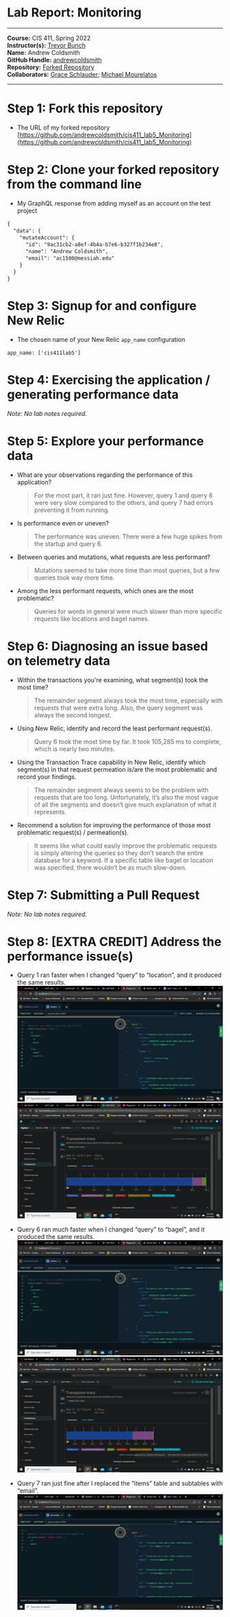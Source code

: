 # Lab Report: Monitoring
___
**Course:** CIS 411, Spring 2022  
**Instructor(s):** [Trevor Bunch](https://github.com/trevordbunch)  
**Name:** Andrew Coldsmith  
**GitHub Handle:** [andrewcoldsmith](https://github.com/andrewcoldsmith)  
**Repository:** [Forked Repository](https://github.com/andrewcoldsmith/cis411_lab5_Monitoring)  
**Collaborators:** [Grace Schlauder](https://github.com/grace-schl); [Michael Mourelatos](https://github.com/MichaelMourelatos)
___

# Step 1: Fork this repository
- The URL of my forked repository [https://github.com/andrewcoldsmith/cis411_lab5_Monitoring](https://github.com/andrewcoldsmith/cis411_lab5_Monitoring)

# Step 2: Clone your forked repository from the command line
- My GraphQL response from adding myself as an account on the test project
```
{
  "data": {
    "mutateAccount": {
      "id": "9ac31cb2-a8ef-4b4a-b7e6-b327f1b234e8",
      "name": "Andrew Coldsmith",
      "email": "ac1500@messiah.edu"
    }
  }
}
```

# Step 3: Signup for and configure New Relic
- The chosen name of your New Relic ```app_name``` configuration
```
app_name: ['cis411lab5']
```

# Step 4: Exercising the application / generating performance data

_Note: No lab notes required._

# Step 5: Explore your performance data
* What are your observations regarding the performance of this application? 
  > For the most part, it ran just fine. However, query 1 and query 6 were very slow compared to the others, and query 7 had errors preventing it from running.

* Is performance even or uneven? 
  > The performance was uneven. There were a few huge spikes from the startup and query 6.
* Between queries and mutations, what requests are less performant? 
  > Mutations seemed to take more time than most queries, but a few queries took way more time.
* Among the less performant requests, which ones are the most problematic?
  > Queries for words in general were much slower than more specific requests like locations and bagel names.

# Step 6: Diagnosing an issue based on telemetry data
* Within the transactions you're examining, what segment(s) took the most time?
  > The remainder segment always took the most time, especially with requests that were extra long. Also, the query segment was always the second longest.
* Using New Relic, identify and record the least performant request(s).
  > Query 6 took the most time by far. It took 105,285 ms to complete, which is nearly two minutes.
* Using the Transaction Trace capability in New Relic, identify which segment(s) in that request permeation is/are the most problematic and record your findings.
  > The remainder segment always seems to be the problem with requests that are too long. Unfortunately, it’s also the most vague of all the segments and doesn’t give much explanation of what it represents.
* Recommend a solution for improving the performance of those most problematic request(s) / permeation(s).
  > It seems like what could easily improve the problematic requests is simply altering the queries so they don’t search the entire database for a keyword. If a specific table like bagel or location was specified, there wouldn’t be as much slow-down.

# Step 7: Submitting a Pull Request
_Note: No lab notes required._

# Step 8: [EXTRA CREDIT] Address the performance issue(s)

* Query 1 ran faster when I changed “query” to “location”, and it produced the same results.
![Query 1](..\assets\q1.png)
![Transaction for Query 1](..\assets\tq1.png)

* Query 6 ran much faster when I changed “query” to “bagel”, and it produced the same results.
![Query 6](..\assets\q6.png)
![Transaction for Query 6](..\assets\tq6.png)

* Query 7 ran just fine after I replaced the “items” table and subtables with “email”.
![Query 7](..\assets\q7.png)